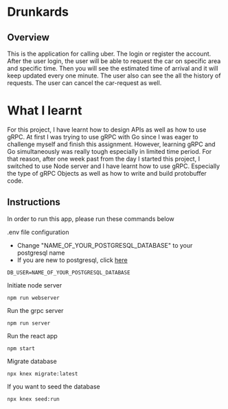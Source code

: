 # Drunkards

## Overview
This is the application for calling uber. The login or register the account. After the user login, the user will be able to request the car on specific area and specific time. Then you will see the estimated time of arrival and it will keep updated every one minute. The user also can see the all the history of requests. The user can cancel the car-request as well.




# What I learnt
For this project, I have learnt how to design APIs as well as how to use gRPC. At first I was trying to use gRPC with Go since I was eager to challenge myself and finish this assignment. However, learning gRPC and Go simultaneously was really tough especially in limited time period. For that reason, after one week past from the day I started this project, I switched to use Node server and I have learnt how to use gRPC. Especially the type of gRPC Objects as well as how to write and build protobuffer code. 

## Instructions
In order to run this app, please run these commands below

.env file configuration
  * Change "NAME_OF_YOUR_POSTGRESQL_DATABASE" to your postgresql name
  * If you are new to postgresql, click [here](https://www.postgresql.org/docs/current/tutorial-start.html)
```
DB_USER=NAME_OF_YOUR_POSTGRESQL_DATABASE
```

Initiate node server
```
npm run webserver
```

Run the grpc server
```
npm run server
```

Run the react app
```
npm start
```

Migrate database
```
npx knex migrate:latest
```
If you want to seed the database
```
npx knex seed:run   
```


